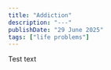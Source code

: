 ```yaml
---
title: "Addiction"
description: "---"
publishDate: "29 June 2025"
tags: ["life problems"]
---
```


Test text
